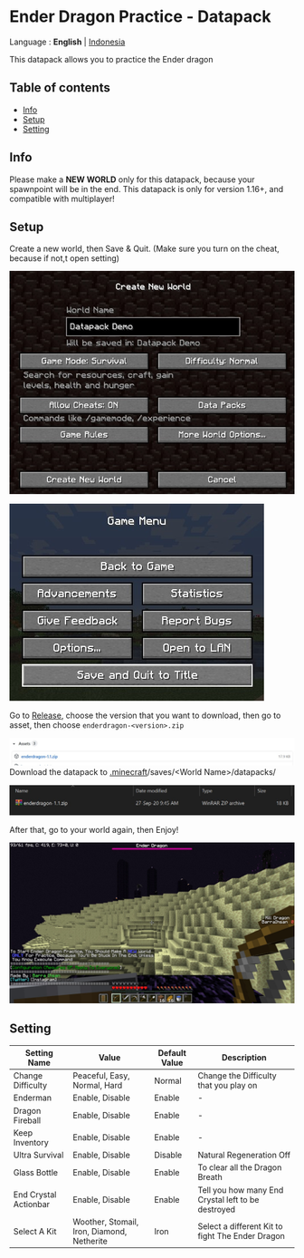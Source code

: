 # Ender Dragon Practice - Datapack

Language : **English** | [Indonesia](README-id.md "Indonesia")

This datapack allows you to practice the Ender dragon

## Table of contents

-   [Info](#info)
-   [Setup](#setup)
-   [Setting](#Setting)

## Info

Please make a **NEW WORLD** only for this datapack, because your spawnpoint will be in the end. This datapack is only for version 1.16+, and compatible with multiplayer!

## Setup

Create a new world, then Save & Quit. (Make sure you turn on the cheat, because if not,t open setting)

![Create New World](image/createNewWorld.jpg)

![Save & Quit](image/saveAndQuit.jpg)

Go to [Release](https://github.com/barraIhsan/enderdragon/releases/ "Go to Release"), choose the version that you want to download, then go to asset, then choose `enderdragon-<version>.zip`

![Asset Download File](image/assetDownload.jpg)
Download the datapack to [.minecraft](https://minecraft.gamepedia.com/.minecraft "Locate your .minecraft folder")/saves/\<World Name>\/datapacks/

![Datapack Installed](image/datapackInstalled.jpg)

After that, go to your world again, then Enjoy!

![Play Screen](image/playScreen.jpg)

## Setting

| Setting Name          | Value                                      | Default Value | Description                                        |
| --------------------- | ------------------------------------------ | ------------- | -------------------------------------------------- |
| Change Difficulty     | Peaceful, Easy, Normal, Hard               | Normal        | Change the Difficulty that you play on             |
| Enderman              | Enable, Disable                            | Enable        | -                                                  |
| Dragon Fireball       | Enable, Disable                            | Enable        | -                                                  |
| Keep Inventory        | Enable, Disable                            | Enable        | -                                                  |
| Ultra Survival        | Enable, Disable                            | Disable       | Natural Regeneration Off                           |
| Glass Bottle          | Enable, Disable                            | Enable        | To clear all the Dragon Breath                     |
| End Crystal Actionbar | Enable, Disable                            | Enable        | Tell you how many End Crystal left to be destroyed |
| Select A Kit          | Woother, Stomail, Iron, Diamond, Netherite | Iron          | Select a different Kit to fight The Ender Dragon   |
